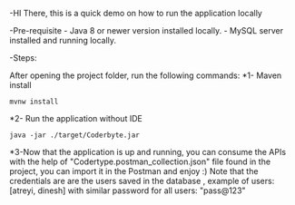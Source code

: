 -HI There, this is a quick demo on how to run the application locally

-Pre-requisite
    - Java 8 or newer version installed locally.
    - MySQL server installed and running locally. 

-Steps: 

After opening the project folder, run the following commands:
*1- Maven install
```
mvnw install
```

*2- Run the application without IDE
```
java -jar ./target/Coderbyte.jar
```

*3-Now that the application is up and running, you can consume the APIs with the help of "Codertype.postman_collection.json" file found in the project, you can import it in the Postman and enjoy :) Note that the credentials are are the users saved in the database , example of users: [atreyi, dinesh] with similar password for all users: "pass@123"